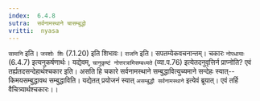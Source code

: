 ```yaml
---
index:  6.4.8
sutra:  सर्वनामस्थाने चासम्बुद्धो
vritti:  nyasa
---
```


`सामानि` इति। `जस्शोः शिः` (7.1.20) इति शिभावः। `राजनि` इति। सपतम्येकवचनान्तम्। चकारः `नोपधायाः` (6.4.7) इत्यनुकर्षणार्थः। यद्येवम्, `चानुकृष्टं नोत्तरत्रामिसम्बध्यते` (व्या.प.76) इत्येतदनुवृत्तिर्न प्राप्नोति? एवं तर्ह्यतदसन्देहार्थश्चकार इति। असति हि चकारे सर्वनामस्थाने सम्बुद्धावित्युच्यमाने सन्देहः स्यात्--किमयसम्बुद्धावथ सम्बुद्धाविति। यद्येतत् प्रयोजनं स्यात् `असम्बुद्धौ सर्वनामस्थाने` इत्येवं ब्रूयात्। एवं तर्हि वैचित्र्यार्थश्चकारः।।

